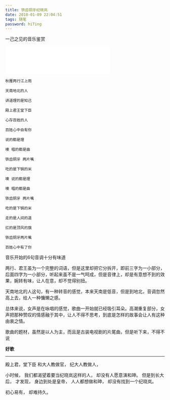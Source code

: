 ```yaml
---
title: 铁齿铜牙纪晓岚
date: 2018-01-09 22:04:51
tags: 随笔
password: hiTing
---
```


一己之见的音乐鉴赏
<!-- more -->
<iframe frameborder="no" border="0" marginwidth="0" marginheight="0" width=330 height=86 src="//music.163.com/outchain/player?type=2&id=224326&auto=1&height=66"></iframe>

	秋雁两行江上雨

	天南地北的人

	讲道理的是知己

	殿上君王堂下臣

	心存百姓的人

	百姓心中自有你

	说的都是理

	噢 唱的都是曲

	铁齿铜牙 两片嘴

	吃的是下锅的米

	噢 说的都是理

	噢 唱的都是曲

	铁齿铜牙 两片嘴

	吃的是下锅的米

	走的是人间的道

	扛的是顶风的旗

	铁齿铜牙两片嘴

	百姓心中有了你


音乐开始的6句音调十分有味道

两行、君王虽为一个完整的词语，但是这里却把它分拆开，即前三字为一小部分，后面四字为一小部分，听起来虽不是一气呵成，但是音律上，却是有意想不到的效果，婉转有味，让人在意，却不觉得别扭。

天南地北的人这句，有一种转音的感觉，本来天南是低音，但是到地北，音调忽然高上去，给人一种慵懒之感。

总体来说，女声是在咏唱的感觉，歌曲一开始就已经吸引耳朵。高潮重复部分，女声把那种赞叹的情感融于其中，让人不得不思考，到底是怎样的故事会让人有这种由衷之情。

歌曲的题材，虽然是以人为主，而且是古装电视剧的片尾曲，但是听下来，不得不说

__好歌__

***
殿上君，堂下臣
和大人教做官，
纪大人教做人，

小时候，
我们都渴望着要当纪晓岚这样的人，
却没有人愿意演和珅。
但是到长大后，
才发现，
身边到处是皇帝，
人人都想做和珅，
却没有找到一个纪晓岚。

初心易有，
却难持久。